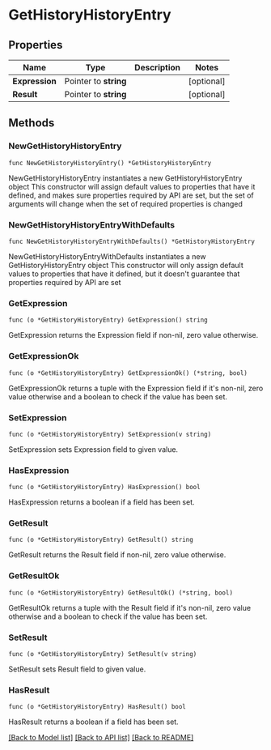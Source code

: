 # GetHistoryHistoryEntry

## Properties

Name | Type | Description | Notes
------------ | ------------- | ------------- | -------------
**Expression** | Pointer to **string** |  | [optional] 
**Result** | Pointer to **string** |  | [optional] 

## Methods

### NewGetHistoryHistoryEntry

`func NewGetHistoryHistoryEntry() *GetHistoryHistoryEntry`

NewGetHistoryHistoryEntry instantiates a new GetHistoryHistoryEntry object
This constructor will assign default values to properties that have it defined,
and makes sure properties required by API are set, but the set of arguments
will change when the set of required properties is changed

### NewGetHistoryHistoryEntryWithDefaults

`func NewGetHistoryHistoryEntryWithDefaults() *GetHistoryHistoryEntry`

NewGetHistoryHistoryEntryWithDefaults instantiates a new GetHistoryHistoryEntry object
This constructor will only assign default values to properties that have it defined,
but it doesn't guarantee that properties required by API are set

### GetExpression

`func (o *GetHistoryHistoryEntry) GetExpression() string`

GetExpression returns the Expression field if non-nil, zero value otherwise.

### GetExpressionOk

`func (o *GetHistoryHistoryEntry) GetExpressionOk() (*string, bool)`

GetExpressionOk returns a tuple with the Expression field if it's non-nil, zero value otherwise
and a boolean to check if the value has been set.

### SetExpression

`func (o *GetHistoryHistoryEntry) SetExpression(v string)`

SetExpression sets Expression field to given value.

### HasExpression

`func (o *GetHistoryHistoryEntry) HasExpression() bool`

HasExpression returns a boolean if a field has been set.

### GetResult

`func (o *GetHistoryHistoryEntry) GetResult() string`

GetResult returns the Result field if non-nil, zero value otherwise.

### GetResultOk

`func (o *GetHistoryHistoryEntry) GetResultOk() (*string, bool)`

GetResultOk returns a tuple with the Result field if it's non-nil, zero value otherwise
and a boolean to check if the value has been set.

### SetResult

`func (o *GetHistoryHistoryEntry) SetResult(v string)`

SetResult sets Result field to given value.

### HasResult

`func (o *GetHistoryHistoryEntry) HasResult() bool`

HasResult returns a boolean if a field has been set.


[[Back to Model list]](../README.md#documentation-for-models) [[Back to API list]](../README.md#documentation-for-api-endpoints) [[Back to README]](../README.md)


